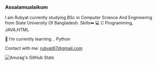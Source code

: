 ### Assalamualaikum
I am Rubyat currently studying BSc in Computer Science And Engineering from State University Of Bangladesh.
Skills➡ 💻 C Programming, JAVA,HTML

🌱 I’m currently learning .. Python

Contact with me: rubyat67@gmail.com

<!--
**Rubyat-Jesmin-Shammi/Rubyat-Jesmin-Shammi** is a ✨ _special_ ✨ repository because its `README.md` (this file) appears on your GitHub profile.

Here are some ideas to get you started:

- 🔭 I’m currently working on ...
- 🌱 I’m currently learning ...
- 👯 I’m looking to collaborate on ...
- 🤔 I’m looking for help with ...
- 💬 Ask me about ...
- 📫 How to reach me: ...
- 😄 Pronouns: ...
- ⚡ Fun fact: ...
-->
![Anurag's GitHub
Stats](https://github-readme-stats.vercel.app/api?username=Rubyat-Jesmin-Shammi&theme=dark&show_icons=true)

